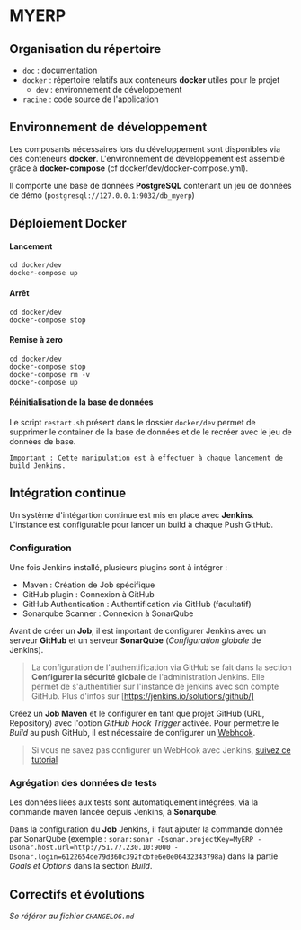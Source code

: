 # MYERP

## Organisation du répertoire

*   `doc` : documentation
*   `docker` : répertoire relatifs aux conteneurs **docker** utiles pour le projet
    *   `dev` : environnement de développement
*   `racine` : code source de l'application

## Environnement de développement

Les composants nécessaires lors du développement sont disponibles via des conteneurs **docker**.
L'environnement de développement est assemblé grâce à **docker-compose**
(cf docker/dev/docker-compose.yml).

Il comporte une base de données **PostgreSQL** contenant un jeu de données de démo (`postgresql://127.0.0.1:9032/db_myerp`)
 
## Déploiement Docker

#### Lancement

    cd docker/dev
    docker-compose up

#### Arrêt

    cd docker/dev
    docker-compose stop

#### Remise à zero

    cd docker/dev
    docker-compose stop
    docker-compose rm -v
    docker-compose up
    
#### Réinitialisation de la base de données
Le script `restart.sh` présent dans le dossier `docker/dev` permet de supprimer le container 
de la base de données et de le recréer avec le jeu de données de base.

    Important : Cette manipulation est à effectuer à chaque lancement de build Jenkins.

## Intégration continue
Un système d'intégartion continue est mis en place avec **Jenkins**. L'instance est configurable pour lancer un build à chaque Push GitHub. 

### Configuration
Une fois Jenkins installé, plusieurs plugins sont à intégrer :
- Maven : Création de Job spécifique
- GitHub plugin : Connexion à GitHub
- GitHub Authentication : Authentification via GitHub (facultatif)
- Sonarqube Scanner : Connexion à SonarQube

Avant de créer un **Job**, il est important de configurer Jenkins avec un serveur **GitHub** et un serveur **SonarQube** (*Configuration globale* de Jenkins).

> La configuration de l'authentification via GitHub se fait dans la section **Configurer la sécurité globale** de l'administration Jenkins. Elle permet de s'authentifier sur l'instance de jenkins avec son compte GitHub. Plus d'infos sur [https://jenkins.io/solutions/github/]



Créez un **Job Maven** et le configurer en tant que projet GitHub (URL, Repository) avec l'option *GitHub Hook Trigger* activée. Pour permettre le *Build* au push GitHub, il est nécessaire de configurer un [Webhook](https://developer.github.com/webhooks/). 

> Si vous ne savez pas configurer un WebHook avec Jenkins, [suivez ce tutorial](https://blog.tentamen.eu/jenkins-and-github-integration-using-webhooks/)

### Agrégation des données de tests
Les données liées aux tests sont automatiquement intégrées, via la commande maven lancée depuis Jenkins, 
à **Sonarqube**.

Dans la configuration du **Job** Jenkins, il faut ajouter la commande donnée par SonarQube (exemple : `sonar:sonar -Dsonar.projectKey=MyERP -Dsonar.host.url=http://51.77.230.10:9000 -Dsonar.login=6122654de79d360c392fcbfe6e0e06432343798a`) dans la partie *Goals et Options* dans la section *Build*.

## Correctifs et évolutions
*Se référer au fichier `CHANGELOG.md`* 